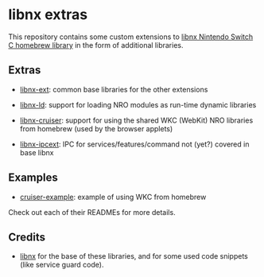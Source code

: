 # libnx extras

This repository contains some custom extensions to [libnx Nintendo Switch C homebrew library](https://github.com/switchbrew/libnx) in the form of additional libraries.

## Extras

- [libnx-ext](libnx-ext/): common base libraries for the other extensions

- [libnx-ld](libnx-ld/): support for loading NRO modules as run-time dynamic libraries

- [libnx-cruiser](libnx-cruiser/): support for using the shared WKC (WebKit) NRO libraries from homebrew (used by the browser applets)

- [libnx-ipcext](libnx-ipcext/): IPC for services/features/command not (yet?) covered in base libnx

## Examples

- [cruiser-example](examples/cruiser-example/): example of using WKC from homebrew

Check out each of their READMEs for more details.

## Credits

- [libnx](https://github.com/switchbrew/libnx) for the base of these libraries, and for some used code snippets (like service guard code).
